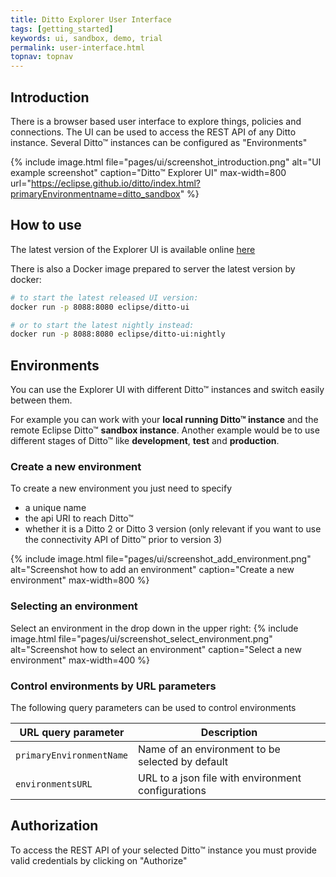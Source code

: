 ```yaml
---
title: Ditto Explorer User Interface
tags: [getting_started]
keywords: ui, sandbox, demo, trial
permalink: user-interface.html
topnav: topnav
---
```


## Introduction

There is a browser based user interface to explore things, policies and connections.
The UI can be used to access the REST API of any Ditto instance.
Several Ditto™ instances can be configured as "Environments"

{% include image.html file="pages/ui/screenshot_introduction.png" alt="UI example screenshot" caption="Ditto™ Explorer UI" max-width=800 url="https://eclipse.github.io/ditto/index.html?primaryEnvironmentname=ditto_sandbox" %}


## How to use

The latest version of the Explorer UI is available online [here](https://eclipse.github.io/ditto/index.html?primaryEnvironmentname=ditto_sandbox)

There is also a Docker image prepared to server the latest version by docker:
```bash
# to start the latest released UI version:
docker run -p 8088:8080 eclipse/ditto-ui

# or to start the latest nightly instead:
docker run -p 8088:8080 eclipse/ditto-ui:nightly
```

## Environments
You can use the Explorer UI with different Ditto™ instances and switch easily between them.

For example you can work with your **local running Ditto™ instance** and the remote Eclipse Ditto™ **sandbox instance**.
Another example would be to use different stages of Ditto™ like **development**, **test** and **production**.

### Create a new environment
To create a new environment you just need to specify
* a unique name
* the api URI to reach Ditto™
* whether it is a Ditto 2 or Ditto 3 version (only relevant if you want to use the connectivity API of Ditto™ prior to version 3)

{% include image.html file="pages/ui/screenshot_add_environment.png" alt="Screenshot how to add an environment" caption="Create a new environment" max-width=800 %}

### Selecting an environment
Select an environment in the drop down in the upper right:
{% include image.html file="pages/ui/screenshot_select_environment.png" alt="Screenshot how to select an environment" caption="Select a new environment" max-width=400 %}


### Control environments by URL parameters
The following query parameters can be used to control environments

| URL query parameter | Description |
| ---------------------|-------------|
| `primaryEnvironmentName` | Name of an environment to be selected by default |
| `environmentsURL` | URL to a json file with environment configurations |

## Authorization
To access the REST API of your selected Ditto™ instance you must provide valid credentials by clicking on "Authorize"